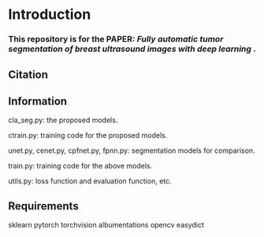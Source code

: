 # Introduction

### This repository is for the PAPER: *Fully automatic tumor segmentation of breast ultrasound images with deep learning* .



## Citation



## Information

cla_seg.py: the proposed models.

ctrain.py: training code for the proposed models.

unet.py, cenet.py, cpfnet.py, fpnn.py: segmentation models for comparison.

train.py: training code for the above models.

utils.py: loss function and evaluation function, etc. 



## Requirements

sklearn
pytorch
torchvision
albumentations
opencv
easydict